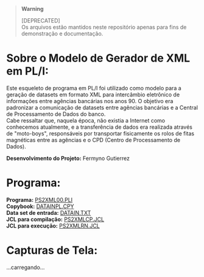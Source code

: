 > **Warning**
> 
> [DEPRECATED]  
> Os arquivos estão mantidos neste repositório apenas para fins de demonstração e documentação. 

# Sobre o Modelo de Gerador de XML em PL/I:

Este esqueleto de programa em PL/I foi utilizado como modelo para a geração de datasets em formato XML para intercâmbio eletrônico de informações entre agências bancárias nos anos 90.
O objetivo era padronizar a comunicação de datasets entre agências bancárias e a Central de Processamento de Dados do banco.<br />
Cabe ressaltar que, naquela época, não existia a Internet como conhecemos atualmente, e a transferência de dados era realizada através de "moto-boys", responsáveis por transportar fisicamente os rolos de fitas magnéticas entre as agências e o CPD (Centro de Processamento de Dados).

**Desenvolvimento do Projeto:** Fermyno Gutierrez  

# Programa:

**Programa:** [PS2XML00.PLI](PS2XML00.PLI)  
**Copybook:** [DATAINPL.CPY](DATAINPL.CPY)  
**Data set de entrada:** [DATAIN.TXT](DATAIN.TXT)  
**JCL para compilação:** [PS2XMLCP.JCL](PS2XMLCP.JCL)  
**JCL para execução:** [PS2XMLRN.JCL](PS2XMLRN.JCL)  
    
 
# Capturas de Tela:

...carregando...
